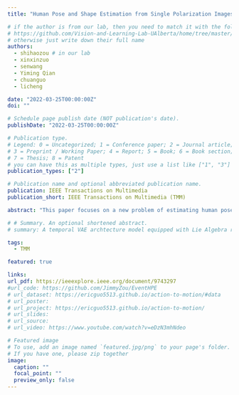 ```yaml
---
title: "Human Pose and Shape Estimation from Single Polarization Images"

# if the author is from our lab, then you need to match it with the folder name you can find here
# https://github.com/Vision-and-Learning-Lab-UAlberta/home/tree/master/content/authors
# otherwise just write down their full name
authors:
  - shihaozou # in our lab
  - xinxinzuo
  - senwang
  - Yiming Qian
  - chuanguo
  - licheng

date: "2022-03-25T00:00:00Z"
doi: ""

# Schedule page publish date (NOT publication's date).
publishDate: "2022-03-25T00:00:00Z"

# Publication type.
# Legend: 0 = Uncategorized; 1 = Conference paper; 2 = Journal article;
# 3 = Preprint / Working Paper; 4 = Report; 5 = Book; 6 = Book section;
# 7 = Thesis; 8 = Patent
# you can have this as multiple types, just use a list like ["1", "3"]
publication_types: ["2"]

# Publication name and optional abbreviated publication name.
publication: IEEE Transactions on Multimedia
publication_short: IEEE Transactions on Multimedia (TMM)

abstract: "This paper focuses on a new problem of estimating human pose and shape from single polarization images. Polarization camera is known to be able to capture the polarization of reflected lights that preserves rich geometric cues of an object surface. Inspired by the recent applications in surface normal reconstruction from polarization images, in this paper, we attempt to estimate human pose and shape from single polarization images by leveraging the polarization-induced geometric cues. A dedicated two-stage pipeline is proposed: given a single polarization image, stage one (Polar2Normal) focuses on the fine detailed human body surface normal estimation; stage two (Polar2Shape) then reconstructs clothed human shape from the polarization image and the estimated surface normal. To empirically validate our approach, a dedicated dataset (PHSPD) is constructed, consisting of over 500K frames with accurate pose and parametric shape annotations. Empirical evaluations on this real-world dataset as well as a synthetic dataset, SURREAL, demonstrate the effectiveness of our approach. It suggests polarization camera as a promising alternative to the more conventional RGB camera for human pose and shape estimation."

# # Summary. An optional shortened abstract.
# summary: A temporal VAE archtecture model equipped with Lie Algebra representation for action-conditioned 3D human motion generation.

tags:
  - TMM

featured: true

links:
url_pdf: https://ieeexplore.ieee.org/document/9743297
#url_code: https://github.com/JimmyZou/EventHPE
# url_dataset: https://ericguo5513.github.io/action-to-motion/#data
# url_poster:
# url_project: https://ericguo5513.github.io/action-to-motion/
# url_slides:
# url_source:
# url_video: https://www.youtube.com/watch?v=eDzN3mhNdeo

# Featured image
# To use, add an image named `featured.jpg/png` to your page's folder.
# If you have one, please zip together
image:
  caption: ""
  focal_point: ""
  preview_only: false
---
```

